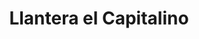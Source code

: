 ---
title: "Llantera el Capitalino"
url: /san-pedro-sula/llantera-el-capitalino/
shop: neumáticos
---